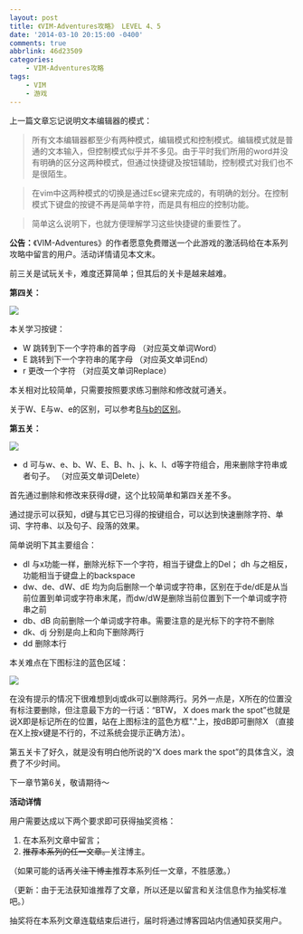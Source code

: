 ```yaml
---
layout: post
title: 《VIM-Adventures攻略》 LEVEL 4、5
date: '2014-03-10 20:15:00 -0400'
comments: true
abbrlink: 46d23509
categories:
	- VIM-Adventures攻略
tags:
	- VIM
	- 游戏
---
```

上一篇文章忘记说明文本编辑器的模式：

>所有文本编辑器都至少有两种模式，编辑模式和控制模式。编辑模式就是普通的文本输入，但控制模式似乎并不多见。由于平时我们所用的word并没有明确的区分这两种模式，但通过快捷键及按钮辅助，控制模式对我们也不是很陌生。

>在vim中这两种模式的切换是通过Esc键来完成的，有明确的划分。在控制模式下键盘的按键不再是简单字符，而是具有相应的控制功能。

>简单这么说明下，也就方便理解学习这些快捷键的重要性了。

**公告：**《VIM-Adventures》的作者愿意免费赠送一个此游戏的激活码给在本系列攻略中留言的用户。活动详情请见本文末。

前三关是试玩关卡，难度还算简单；但其后的关卡是越来越难。

**第四关：**

![](http://images.cnitblog.com/blog/605265/201403/101035419231391.jpg)

本关学习按键：

* W 跳转到下一个字符串的首字母 （对应英文单词Word）
* E 跳转到下一个字符串的尾字母 （对应英文单词End）
* r 更改一个字符 （对应英文单词Replace）

本关相对比较简单，只需要按照要求练习删除和修改就可通关。

关于W、E与w、e的区别，可以参考[B与b的区别](http://www.cnblogs.com/dreamstar/p/3581421.html)。

**第五关：**

![](http://images.cnitblog.com/blog/605265/201403/101039492515063.jpg)

* d 可与w、e、b、W、E、B、h、j、k、l、d等字符组合，用来删除字符串或者句子。 （对应英文单词Delete）

首先通过删除和修改来获得d键，这个比较简单和第四关差不多。

通过提示可以获知，d键与其它已习得的按键组合，可以达到快速删除字符、单词、字符串、以及句子、段落的效果。

简单说明下其主要组合：

* dl 与x功能一样，删除光标下一个字符，相当于键盘上的Del； dh 与之相反，功能相当于键盘上的backspace
* dw、de、dW、dE 均为向后删除一个单词或字符串，区别在于de/dE是从当前位置到单词或字符串末尾，而dw/dW是删除当前位置到下一个单词或字符串之前
* db、dB 向前删除一个单词或字符串。需要注意的是光标下的字符不删除
* dk、dj 分别是向上和向下删除两行
* dd 删除本行

本关难点在下图标注的蓝色区域：

![](http://images.cnitblog.com/blog/605265/201403/101103428298997.jpg)

在没有提示的情况下很难想到dj或dk可以删除两行。另外一点是，X所在的位置没有标注要删除，但注意最下方的一行话：“BTW， X does mark the spot”也就是说X即是标记所在的位置，站在上图标注的蓝色方框"."上，按dB即可删除X （直接在X上按x键是不行的，不过系统会提示正确方法）。


第五关卡了好久，就是没有明白他所说的“X does mark the spot”的具体含义，浪费了不少时间。

下一章节第6关，敬请期待～

**活动详情**

用户需要达成以下两个要求即可获得抽奖资格：

1. 在本系列文章中留言；
2. <del>推荐本系列的任一文章。</del>关注博主。

（如果可能的话再<del>关注下博主</del>推荐本系列任一文章，不胜感激。）

（更新：由于无法获知谁推荐了文章，所以还是以留言和关注信息作为抽奖标准吧。）

抽奖将在本系列文章连载结束后进行，届时将通过博客园站内信通知获奖用户。
